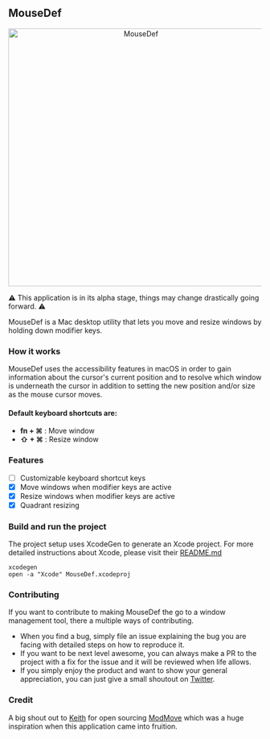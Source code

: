 ## MouseDef

<p align="center">
 <img src="https://raw.githubusercontent.com/zenangst/MouseDef/master/Images/MouseDef.png" alt="MouseDef" width="512" align="center" />
</p>

⚠️ This application is in its alpha stage, things may change drastically going forward. ⚠️

MouseDef is a Mac desktop utility that lets you move and resize windows by
holding down modifier keys.

### How it works

MouseDef uses the accessibility features in macOS in order to gain information about the cursor's current position and to resolve which window is underneath the cursor in addition to setting the new position and/or size as the mouse cursor moves.

#### Default keyboard shortcuts are:

- **fn + ⌘** : Move window
- **⇧ + ⌘** : Resize window

### Features

- [ ] Customizable keyboard shortcut keys
- [x] Move windows when modifier keys are active
- [x] Resize windows when modifier keys are active
- [x] Quadrant resizing

### Build and run the project

The project setup uses XcodeGen to generate an Xcode project.
For more detailed instructions about Xcode, please visit their [README.md](https://github.com/yonaskolb/XcodeGen#installing)

```fish
xcodegen
open -a "Xcode" MouseDef.xcodeproj
```

### Contributing

If you want to contribute to making MouseDef the go to a window management tool,
there a multiple ways of contributing.

- When you find a bug, simply file an issue explaining the bug you are facing with detailed steps on how to reproduce it.
- If you want to be next level awesome, you can always make a PR to the project with a fix for the issue and it will be reviewed when life allows.
- If you simply enjoy the product and want to show your general appreciation, you can just give a small shoutout on [Twitter](https://twitter.com/zenangst).

### Credit

A big shout out to [Keith](https://github.com/keith) for open sourcing [ModMove](https://github.com/keith/ModMove) which was a huge inspiration when this application came into fruition.
